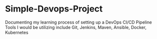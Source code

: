 # Simple-Devops-Project
Documenting my learning process of setting up a DevOps CI/CD Pipeline 
Tools I would be utilizing include Git, Jenkins, Maven, Ansible, Docker, Kubernetes
